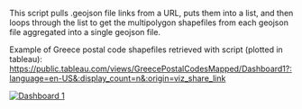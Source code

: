 This script pulls .geojson file links from a URL, puts them into a list, and then loops through the list to get the multipolygon shapefiles from each geojson file aggregated into a single geojson file. 

Example of Greece postal code shapefiles retrieved with script (plotted in tableau):
https://public.tableau.com/views/GreecePostalCodesMapped/Dashboard1?:language=en-US&:display_count=n&:origin=viz_share_link


<div class='tableauPlaceholder' id='viz1661962116066' style='position: relative'><noscript><a href='#'><img alt='Dashboard 1 ' src='https:&#47;&#47;public.tableau.com&#47;static&#47;images&#47;Gr&#47;GreecePostalCodesMapped&#47;Dashboard1&#47;1_rss.png' style='border: none' /></a></noscript><object class='tableauViz'  style='display:none;'><param name='host_url' value='https%3A%2F%2Fpublic.tableau.com%2F' /> <param name='embed_code_version' value='3' /> <param name='site_root' value='' /><param name='name' value='GreecePostalCodesMapped&#47;Dashboard1' /><param name='tabs' value='no' /><param name='toolbar' value='yes' /><param name='static_image' value='https:&#47;&#47;public.tableau.com&#47;static&#47;images&#47;Gr&#47;GreecePostalCodesMapped&#47;Dashboard1&#47;1.png' /> <param name='animate_transition' value='yes' /><param name='display_static_image' value='yes' /><param name='display_spinner' value='yes' /><param name='display_overlay' value='yes' /><param name='display_count' value='yes' /><param name='language' value='en-US' /></object></div>               
